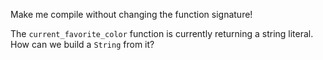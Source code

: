 

Make me compile without changing the function signature!

<div class="hint">
  The <code>current_favorite_color</code> function is currently returning a string literal. How can we build a <code>String</code> from it?
</div>
